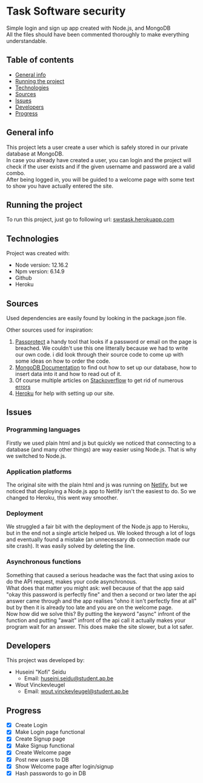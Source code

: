 # Task Software security
Simple login and sign up app created with Node.js, and MongoDB<br />
All the files should have been commented thoroughly to make everything understandable.

## Table of contents
* [General info](#general-info)
* [Running the project](#running-the-project)
* [Technologies](#technologies)
* [Sources](#sources)
* [Issues](#issues)
* [Developers](#developers)
* [Progress](#progress)

## General info
This project lets a user create a user which is safely stored in our private database at MongoDB.<br />
In case you already have created a user, you can login and the project will check if the user exists and if the given username and password are a valid combo.<br />
After being logged in, you will be guided to a welcome page with some text to show you have actually entered the site.

## Running the project
To run this project, just go to following url:
[swstask.herokuapp.com](https://swstask.herokuapp.com)

## Technologies
Project was created with:
* Node version: 12.16.2
* Npm version: 	6.14.9
* Github
* Heroku

## Sources
Used dependencies are easily found by looking in the package.json file.

Other sources used for inspiration:<br />
1. [Passprotect](https://github.com/OktaSecurityLabs/passprotect-js) a handy tool that looks if a password or email on the page is breached.
We couldn't use this one litterally because we had to write our own code. i did look through their source code to come up with some ideas on how to order the code.
2. [MongoDB Documentation](https://docs.atlas.mongodb.com) to find out how to set up our database, how to insert data into it and how to read out of it.
3. Of course multiple articles on [Stackoverflow](https://stackoverflow.com/) to get rid of numerous [errors](#issues)
4. [Heroku](https://devcenter.heroku.com/categories/nodejs-support) for help with setting up our site.

## Issues
### Programming languages
Firstly we used plain html and js but quickly we noticed that connecting to a database (and many other things) are way easier using Node.js.
That is why we switched to Node.js.
### Application platforms
The original site with the plain html and js was running on [Netlify](https://www.netlify.com/), but we noticed that deploying a Node.js app to Netlify isn't the easiest to do. So we changed to Heroku, this went way smoother.
### Deployment
We struggled a fair bit with the deployment of the Node.js app to Heroku, but in the end not a single article helped us. We looked through a lot of logs and eventually found a mistake (an unnecessary db connection made our site crash). It was easily solved by deleting the line.
### Asynchronous functions
Something that caused a serious headache was the fact that using axios to do the API request, makes your code asynchronous.<br />
What does that matter you might ask: well because of that the app said "okay this password is perfectly fine" and then a second or two later the api answer came through and the app realises "ohno it isn't perfectly fine at all" but by then it is already too late and you are on the welcome page. <br />
Now how did we solve this? By putting the keyword "async" infront of the function and putting "await" infront of the api call it actually makes your program wait for an answer. This does make the site slower, but a lot safer.

## Developers
This project was developed by:<br />
* Huseini "Kofi" Seidu
	* Email: huseini.seidu@student.ap.be
* Wout Vinckevleugel
	* Email: wout.vinckevleugel@student.ap.be

## Progress
- [x] Create Login 
- [x] Make Login page functional
- [x] Create Signup page
- [x] Make Signup functional
- [x] Create Welcome page
- [x] Post new users to DB
- [x] Show Welcome page after login/signup
- [x] Hash passwords to go in DB
